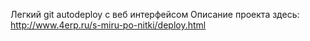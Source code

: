 Легкий git autodeploy с веб интерфейсом
Описание проекта здесь:
http://www.4erp.ru/s-miru-po-nitki/deploy.html

